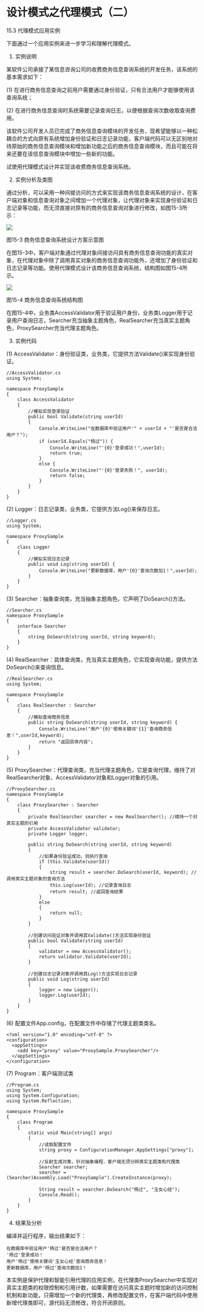 # 设计模式之代理模式（二）

15.3 代理模式应用实例

下面通过一个应用实例来进一步学习和理解代理模式。

1. 实例说明

某软件公司承接了某信息咨询公司的收费商务信息查询系统的开发任务，该系统的基本需求如下：

(1) 在进行商务信息查询之前用户需要通过身份验证，只有合法用户才能够使用该查询系统；

(2) 在进行商务信息查询时系统需要记录查询日志，以便根据查询次数收取查询费用。

该软件公司开发人员已完成了商务信息查询模块的开发任务，现希望能够以一种松耦合的方式向原有系统增加身份验证和日志记录功能，客户端代码可以无区别地对待原始的商务信息查询模块和增加新功能之后的商务信息查询模块，而且可能在将来还要在该信息查询模块中增加一些新的功能。

试使用代理模式设计并实现该收费商务信息查询系统。

2. 实例分析及类图

通过分析，可以采用一种间接访问的方式来实现该商务信息查询系统的设计，在客户端对象和信息查询对象之间增加一个代理对象，让代理对象来实现身份验证和日志记录等功能，而无须直接对原有的商务信息查询对象进行修改，如图15-3所示：

![](http://img.my.csdn.net/uploads/201211/26/1353943846_5465.jpg)

图15-3 商务信息查询系统设计方案示意图

在图15-3中，客户端对象通过代理对象间接访问具有商务信息查询功能的真实对象，在代理对象中除了调用真实对象的商务信息查询功能外，还增加了身份验证和日志记录等功能。使用代理模式设计该商务信息查询系统，结构图如图15-4所示。

![](http://img.my.csdn.net/uploads/201211/26/1353943854_9883.jpg)

图15-4 商务信息查询系统结构图

在图15-4中，业务类AccessValidator用于验证用户身份，业务类Logger用于记录用户查询日志，Searcher充当抽象主题角色，RealSearcher充当真实主题角色，ProxySearcher充当代理主题角色。

3. 实例代码
 
(1) AccessValidator：身份验证类，业务类，它提供方法Validate()来实现身份验证。

```
//AccessValidator.cs  
using System;  
  
namespace ProxySample  
{  
    class AccessValidator  
    {  
        //模拟实现登录验证  
        public bool Validate(string userId)   
        {  
            Console.WriteLine("在数据库中验证用户'" + userId + "'是否是合法用户？");  
            if (userId.Equals("杨过")) {  
                Console.WriteLine("'{0}'登录成功！",userId);  
                return true;  
            }  
            else {  
                Console.WriteLine("'{0}'登录失败！", userId);  
                return false;  
            }  
        }  
    }  
}  
```

(2) Logger：日志记录类，业务类，它提供方法Log()来保存日志。

```
//Logger.cs  
using System;  
  
namespace ProxySample  
{  
    class Logger  
    {  
        //模拟实现日志记录  
        public void Log(string userId) {  
            Console.WriteLine("更新数据库，用户'{0}'查询次数加1！",userId);  
        }  
    }  
}  
```

(3) Searcher：抽象查询类，充当抽象主题角色，它声明了DoSearch()方法。

```
//Searcher.cs  
namespace ProxySample  
{  
    interface Searcher  
    {  
        string DoSearch(string userId, string keyword);  
    }  
}  
```

(4) RealSearcher：具体查询类，充当真实主题角色，它实现查询功能，提供方法DoSearch()来查询信息。

```
//RealSearcher.cs  
using System;  
  
namespace ProxySample  
{  
    class RealSearcher : Searcher  
    {  
        //模拟查询商务信息  
        public string DoSearch(string userId, string keyword) {  
            Console.WriteLine("用户'{0}'使用关键词'{1}'查询商务信息！",userId,keyword);  
            return "返回具体内容";  
        }  
    }  
}  
```

(5) ProxySearcher：代理查询类，充当代理主题角色，它是查询代理，维持了对RealSearcher对象、AccessValidator对象和Logger对象的引用。

```
//ProxySearcher.cs  
namespace ProxySample  
{  
    class ProxySearcher : Searcher  
    {  
        private RealSearcher searcher = new RealSearcher(); //维持一个对真实主题的引用  
        private AccessValidator validator;  
        private Logger logger;  
  
        public string DoSearch(string userId, string keyword)  
        {  
            //如果身份验证成功，则执行查询  
            if (this.Validate(userId))  
            {  
                string result = searcher.DoSearch(userId, keyword); //调用真实主题对象的查询方法  
                this.Log(userId); //记录查询日志  
                return result; //返回查询结果  
            }  
            else  
            {  
                return null;  
            }  
        }  
  
        //创建访问验证对象并调用其Validate()方法实现身份验证  
        public bool Validate(string userId)  
        {  
            validator = new AccessValidator();  
            return validator.Validate(userId);  
        }  
  
        //创建日志记录对象并调用其Log()方法实现日志记录  
        public void Log(string userId)  
        {  
            logger = new Logger();  
            logger.Log(userId);  
        }  
    }  
}  
```

(6) 配置文件App.config，在配置文件中存储了代理主题类类名。

```
<?xml version="1.0" encoding="utf-8" ?>  
<configuration>  
  <appSettings>  
    <add key="proxy" value="ProxySample.ProxySearcher"/>  
  </appSettings>  
</configuration>  
```

(7) Program：客户端测试类

```
//Program.cs  
using System;  
using System.Configuration;  
using System.Reflection;  
  
namespace ProxySample  
{  
    class Program  
    {  
        static void Main(string[] args)  
        {  
            //读取配置文件  
            string proxy = ConfigurationManager.AppSettings["proxy"];  
  
            //反射生成对象，针对抽象编程，客户端无须分辨真实主题类和代理类  
            Searcher searcher;  
            searcher = (Searcher)Assembly.Load("ProxySample").CreateInstance(proxy);  
  
            String result = searcher.DoSearch("杨过", "玉女心经");  
            Console.Read();  
        }  
    }  
}  
```

4. 结果及分析

编译并运行程序，输出结果如下：

```
在数据库中验证用户'杨过'是否是合法用户？
'杨过'登录成功！
用户'杨过'使用关键词'玉女心经'查询商务信息！
更新数据库，用户'杨过'查询次数加1！
```

本实例是保护代理和智能引用代理的应用实例，在代理类ProxySearcher中实现对真实主题类的权限控制和引用计数，如果需要在访问真实主题时增加新的访问控制机制和新功能，只需增加一个新的代理类，再修改配置文件，在客户端代码中使用新增代理类即可，源代码无须修改，符合开闭原则。
